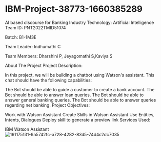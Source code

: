 # IBM-Project-38773-1660385289
AI based discourse for Banking Industry
Technology: Artificial Intelligence
Team ID: PNT2022TMID51074

Batch: B1-1M3E

Team Leader: Indhumathi C

Team Members: Dharshini P, Jeyagomathi S,Kaviya S


About The Project
Project Description:

In this project, we will be building a chatbot using Watson's assistant. This chat should have the following capabilities:

 The Bot should be able to guide a customer to create a bank account.
The Bot should be able to answer loan queries.
The Bot should be able to answer general banking queries.
The Bot should be able to answer queries regarding net banking.
Project Objectives:

Work with Watson Assistant
Create Skills in Watson Assistant
Use Entities, Intents, Dialogues
Deploy skill to generate a preview link
Services Used:

IBM Watson Assistant
![191175131-9a5742fc-a728-4282-83d5-74d4c2dc7035](https://user-images.githubusercontent.com/113333882/201577398-d7cd8e9c-2eb1-4022-a4a4-2c3aed795d6f.png)

